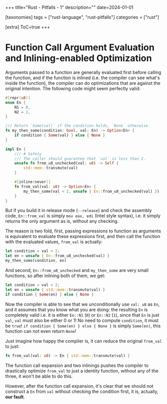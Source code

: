 +++
title="Rust - Pitfalls - 1"
description=""
date=2024-01-01

[taxonomies]
tags = ["rust-language", "rust-pitfalls"]
categories = ["rust"]

[extra]
ToC=true
+++

# Function Call Argument Evaluation and Inlining-enabled Optimization

Arguments passed to a function are generally evaluated first before calling the
function, and if the function is inlined (i.e. the compiler can see what's inside
the function), the compiler can do optimizations that are against the original
intention. The following code might seem perfectly valid:

```rust
#[repr(u8)]
enum En {
    N1 = 0,
    N2 = 1,
}

/// Return `Some(val)` if the condition holds, `None` otherwise.
fn my_then_some(condition: bool, val: En) -> Option<En> {
    if condition { Some(val) } else { None }
}

impl En {
    /// # Safety
    /// The caller should guarantee that `val` is less than 2.
    unsafe fn from_u8_unchecked(val: u8) -> Self {
        std::mem::transmute(val)
    }

    #[inline(never)]
    fn from_val(val: u8) -> Option<En> {
        my_then_some(val < 2, unsafe { En::from_u8_unchecked(val) })
    }
}
```

But if you build it in release mode (`--release`) and check the assembly code,
`En::from_val` is simply `mov eax, edi` (Intel style syntax), i.e. it simply
returns the only argument as is, without any checking.

The reason is two fold, first, passing expressions to function as arguments is
equivalent to evaluate these expressions first, and then call the function with
the evaluated values, `from_val` is actually:

```rust
let condition = val < 2;
let en = unsafe { En::from_u8_unchecked(val) }
my_then_some(condition, en)
```

And second, `En::from_u8_unchecked` and `my_then_some` are very small functions, so
after inlining both of them, we get:

```rust
let condition = val < 2;
let en = unsafe { std::mem::transmute(val) }
if condition { Some(en) } else { None }
```

Now the compiler is able to see that we unconditionally use `val: u8` as `En`, and
it assumes that you know what you are doing: the resulting `En` is completely valid
i.e. it is either `En::N1` (`0`) or `En::N2` (`1`), since that `En` is just `val`,
`val` must also be either 0 or 1! No need to compute `condition`, it must be `true`!
`if condition { Some(en) } else { None }` is simply `Some(en)`, this function can not
even return `None`!

Just imagine how happy the compiler is, it can reduce the original `from_val` to just:

```rust
fn from_val(val: u8) -> En { std::mem::transmute(val) }
```

The function call expansion and two inlinings pushes the compiler to drastically optimize
`from_val` to just a identity function, without any of the three, it won't be able to
do this.

However, after the function call expansion, it's clear that we should not construct a `En`
from `val` without checking the condition first, it is, actually, **our fault**.
